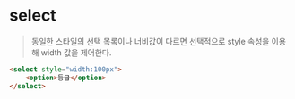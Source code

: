 # select
> 동일한 스타일의 선택 목록이나 너비값이 다르면 선택적으로 style 속성을 이용해 width 값을 제어한다.

``` html
<select style="width:100px">
    <option>등급</option>
</select>
```